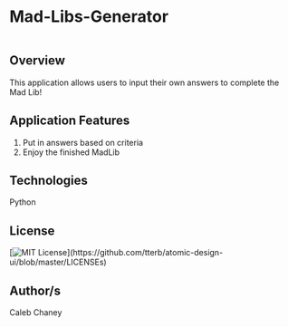 # Mad-Libs-Generator
![]()
## Overview
This application allows users to input their own answers to complete the Mad Lib!

## Application Features
1) Put in answers based on criteria 
2) Enjoy the finished MadLib 

## Technologies
Python

## License 
[![MIT License](https://img.shields.io/apm/l/atomic-design-ui.svg?)](https://github.com/tterb/atomic-design-ui/blob/master/LICENSEs)

## Author/s
Caleb Chaney
